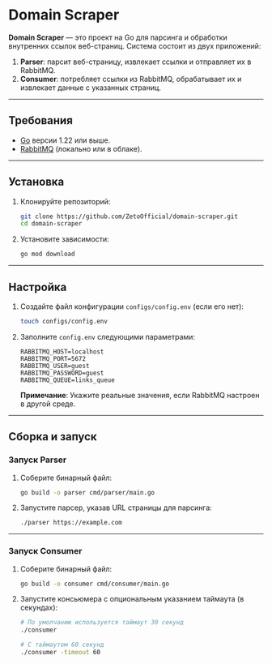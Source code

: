 # Domain Scraper

**Domain Scraper** — это проект на Go для парсинга и обработки внутренних ссылок веб-страниц. Система состоит из двух приложений:

1. **Parser**: парсит веб-страницу, извлекает ссылки и отправляет их в RabbitMQ.
2. **Consumer**: потребляет ссылки из RabbitMQ, обрабатывает их и извлекает данные с указанных страниц.

---

## Требования

- [Go](https://golang.org/dl/) версии 1.22 или выше.
- [RabbitMQ](https://www.rabbitmq.com/) (локально или в облаке).

---

## Установка

1. Клонируйте репозиторий:

   ```bash
   git clone https://github.com/ZetoOfficial/domain-scraper.git
   cd domain-scraper
   ```

2. Установите зависимости:

   ```bash
   go mod download
   ```

---

## Настройка

1. Создайте файл конфигурации `configs/config.env` (если его нет):

   ```bash
   touch configs/config.env
   ```

2. Заполните `config.env` следующими параметрами:

   ```env
   RABBITMQ_HOST=localhost
   RABBITMQ_PORT=5672
   RABBITMQ_USER=guest
   RABBITMQ_PASSWORD=guest
   RABBITMQ_QUEUE=links_queue
   ```

   **Примечание**: Укажите реальные значения, если RabbitMQ настроен в другой среде.

---

## Сборка и запуск

### Запуск Parser

1. Соберите бинарный файл:

   ```bash
   go build -o parser cmd/parser/main.go
   ```

2. Запустите парсер, указав URL страницы для парсинга:

   ```bash
   ./parser https://example.com
   ```

---

### Запуск Consumer

1. Соберите бинарный файл:

   ```bash
   go build -o consumer cmd/consumer/main.go
   ```

2. Запустите консьюмера с опциональным указанием таймаута (в секундах):

   ```bash
   # По умолчанию используется таймаут 30 секунд
   ./consumer

   # С таймаутом 60 секунд
   ./consumer -timeout 60
   ```
